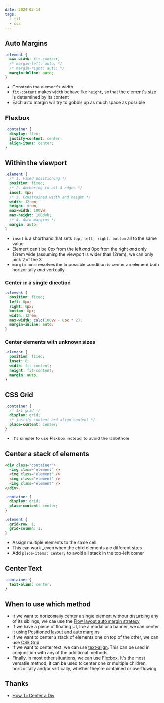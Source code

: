 ```yaml
---
date: 2024-02-14
tags:
  - til
  - css
---
```


## Auto Margins

```css
.element {
  max-width: fit-content;
  /* margin-left: auto; */
  /* margin-right: auto; */
  margin-inline: auto;
}
```

- Constrain the element's width
- `fit-content` makes `width` behave like `height`, so that the element's size is determined by its content
- Each auto margin will try to gobble up as much space as possible

## Flexbox

```css
.container {
  display: flex;
  justify-content: center;
  align-items: center;
}
```

## Within the viewport

```css
.element {
  /* 1. Fixed positioning */
  position: fixed;
  /* 2. Anchoring to all 4 edges */
  inset: 0px;
  /* 3. Constrained width and height */
  width: 12rem;
  height: 5rem;
  max-width: 100vw;
  max-height: 100dvh;
  /* 4. Auto margins */
  margin: auto;
}
```

- `inset` is a shorthand that sets `top, left, right, bottom` all to the same value
- Element can't be 0px from the left *and* 0px from the right *and* only 12rem wide (assuming the viewport is wider than 12rem), we can only pick 2 of the 3
- `margin:auto` resolves the impossible condition to center an element both horizontally *and* vertically

### Center in a single direction

```css
.element {
  position: fixed;
  left: 0px;
  right: 0px;
  bottom: 8px;
  width: 12rem;
  max-width: calc(100vw - 8px * 2);
  margin-inline: auto;
}
```

### Center elements with unknown sizes

```css
.element {
  position: fixed;
  inset: 0;
  width: fit-content;
  height: fit-content;
  margin: auto;
}
```

## CSS Grid

```css
.container {
  /* 1x1 grid */
  display: grid;
  /* justify-content and align-content */
  place-content: center;
}
```

- It's simpler to use Flexbox instead, to avoid the rabbithole

## Center a stack of elements

```html
<div class="container">
  <img class="element" />
  <img class="element" />
  <img class="element" />
  <img class="element" />
</div>
```

```css
.container {
  display: grid;
  place-content: center;
}

.element {
  grid-row: 1;
  grid-column: 1;
}
```

- Assign multiple elements to the same cell
- This can work _even when the child elements are different sizes
- Add `place-items: center;` to avoid all stack in the top-left corner

## Center Text

```css
.container {
  text-align: center;
}
```

## When to use which method

- If we want to horizontally center a single element without disturbing any of its siblings, we can use the [Flow layout auto margin strategy](https://www.joshwcomeau.com/css/center-a-div/#centering-with-auto-margins)
- If we have a piece of floating UI, like a modal or a banner, we can center it using [Positioned layout and auto margins](https://www.joshwcomeau.com/css/center-a-div/#centering-within-the-viewport)
- If we want to center a stack of elements one on top of the other, we can use [CSS Grid](https://www.joshwcomeau.com/css/center-a-div/#centering-a-stack-of-elements)
- If we want to center text, we can use [text-align](https://www.joshwcomeau.com/css/center-a-div/#centering-text). This can be used in conjunction with any of the additional methods
- Finally, in most other situations, we can use [Flexbox](https://www.joshwcomeau.com/css/center-a-div/#centering-with-flexbox). It's the most versatile method; it can be used to center one or multiple children, horizontally and/or vertically, whether they're contained or overflowing

## Thanks

- [How To Center a Div](https://www.joshwcomeau.com/css/center-a-div/)

